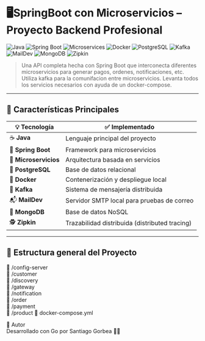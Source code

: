 # 🖥️​ SpringBoot con Microservicios – Proyecto Backend Profesional

![Java](https://img.shields.io/badge/Java-17-blue?logo=java)
![Spring Boot](https://img.shields.io/badge/SpringBoot-3.x-brightgreen?logo=springboot)
![Microservices](https://img.shields.io/badge/Microservices-architecture-orange?logo=microgen)
![Docker](https://img.shields.io/badge/Docker-ready-blue?logo=docker)
![PostgreSQL](https://img.shields.io/badge/PostgreSQL-15-blue?logo=postgresql)
![Kafka](https://img.shields.io/badge/Kafka-streaming-black?logo=apachekafka)
![MailDev](https://img.shields.io/badge/MailDev-active-yellow?logo=gmail)
![MongoDB](https://img.shields.io/badge/MongoDB-6.0-green?logo=mongodb)
![Zipkin](https://img.shields.io/badge/Zipkin-tracing-critical?logo=apache)


> Una API completa hecha con Spring Boot que interconecta diferentes microservicios para generar pagos, ordenes, notificaciones, etc. Utiliza kafka para la comunifacion entre microservicios. Levanta todos los servicios necesarios con ayuda de un docker-compose. 

---

## 🚀 Características Principales

| 💡 Tecnología         | ✅ Implementado                           |
|-----------------------|-------------------------------------------|
| ☕ **Java**            | Lenguaje principal del proyecto           |
| 🌱 **Spring Boot**     | Framework para microservicios             |
| 🧩 **Microservicios**  | Arquitectura basada en servicios          |
| 🐘 **PostgreSQL**      | Base de datos relacional                  |
| 🐳 **Docker**          | Contenerización y despliegue local        |
| 🔄 **Kafka**           | Sistema de mensajería distribuida         |
| 📬 **MailDev**         | Servidor SMTP local para pruebas de correo|
| 🍃 **MongoDB**         | Base de datos NoSQL                       |
| 🕵️ **Zipkin**          | Trazabilidad distribuida (distributed tracing) |

---

## 🧰 Estructura general del Proyecto

📁 /config-server  
📁 /customer  
📁 /discovery  
📁 /gateway  
📁 /notification  
📁 /order  
📁 /payment  
📁 /product
📄 docker-compose.yml  


🧪 Autor  
Desarrollado con Go por Santiago Gorbea 👨‍💻
